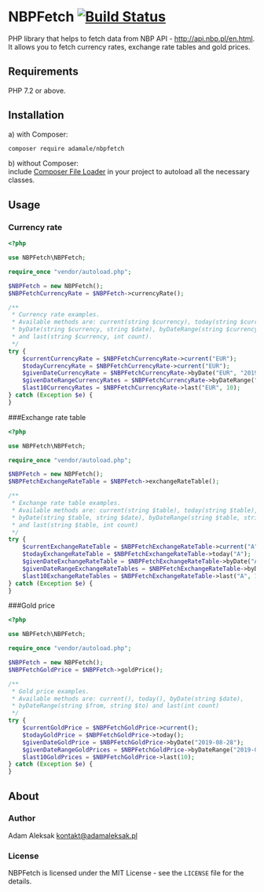 # NBPFetch [![Build Status](https://travis-ci.org/adamale/NBPFetch.svg?branch=master)](https://travis-ci.org/adamale/NBPFetch)
PHP library that helps to fetch data from NBP API - http://api.nbp.pl/en.html.  
It allows you to fetch currency rates, exchange rate tables and gold prices.

## Requirements
PHP 7.2 or above.

## Installation
a) with Composer:
``` bash
composer require adamale/nbpfetch
```
b) without Composer:  
include [Composer File Loader](https://github.com/Wilkins/composer-file-loader) in your project to autoload all the necessary classes.

## Usage

### Currency rate
```php
<?php

use NBPFetch\NBPFetch;

require_once "vendor/autoload.php";

$NBPFetch = new NBPFetch();
$NBPFetchCurrencyRate = $NBPFetch->currencyRate();

/**
 * Currency rate examples.
 * Available methods are: current(string $currency), today(string $currency)
 * byDate(string $currency, string $date), byDateRange(string $currency, string $from, string $to)
 * and last(string $currency, int count).
 */
try {
    $currentCurrencyRate = $NBPFetchCurrencyRate->current("EUR");
    $todayCurrencyRate = $NBPFetchCurrencyRate->current("EUR");
    $givenDateCurrencyRate = $NBPFetchCurrencyRate->byDate("EUR", "2019-08-28");
    $givenDateRangeCurrencyRates = $NBPFetchCurrencyRate->byDateRange("EUR", "2019-08-01", "2019-08-31");
    $last10CurrencyRates = $NBPFetchCurrencyRate->last("EUR", 10);
} catch (Exception $e) {
}
```

###Exchange rate table
```php
<?php

use NBPFetch\NBPFetch;

require_once "vendor/autoload.php";

$NBPFetch = new NBPFetch();
$NBPFetchExchangeRateTable = $NBPFetch->exchangeRateTable();

/**
 * Exchange rate table examples.
 * Available methods are: current(string $table), today(string $table),
 * byDate(string $table, string $date), byDateRange(string $table, string $from, string $to)
 * and last(string $table, int count)
 */
try {
    $currentExchangeRateTable = $NBPFetchExchangeRateTable->current("A");
    $todayExchangeRateTable = $NBPFetchExchangeRateTable->today("A");
    $givenDateExchangeRateTable = $NBPFetchExchangeRateTable->byDate("A", "2019-08-28");
    $givenDateRangeExchangeRateTables = $NBPFetchExchangeRateTable->byDateRange("A", "2019-08-01", "2019-08-31");
    $last10ExchangeRateTables = $NBPFetchExchangeRateTable->last("A", 10);
} catch (Exception $e) {
}
```

###Gold price
```php
<?php

use NBPFetch\NBPFetch;

require_once "vendor/autoload.php";

$NBPFetch = new NBPFetch();
$NBPFetchGoldPrice = $NBPFetch->goldPrice();

/**
 * Gold price examples.
 * Available methods are: current(), today(), byDate(string $date),
 * byDateRange(string $from, string $to) and last(int count)
 */
try {
    $currentGoldPrice = $NBPFetchGoldPrice->current();
    $todayGoldPrice = $NBPFetchGoldPrice->today();
    $givenDateGoldPrice = $NBPFetchGoldPrice->byDate("2019-08-28");
    $givenDateRangeGoldPrices = $NBPFetchGoldPrice->byDateRange("2019-08-01", "2019-08-31");
    $last10GoldPrices = $NBPFetchGoldPrice->last(10);
} catch (Exception $e) {
}
```

## About

### Author
Adam Aleksak <kontakt@adamaleksak.pl>

### License
NBPFetch is licensed under the MIT License - see the `LICENSE` file for the details.